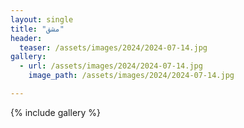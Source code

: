 ```yaml
---
layout: single
title: "مشق"
header:
  teaser: /assets/images/2024/2024-07-14.jpg
gallery:
  - url: /assets/images/2024/2024-07-14.jpg
    image_path: /assets/images/2024/2024-07-14.jpg 

---
```


{% include gallery %}
